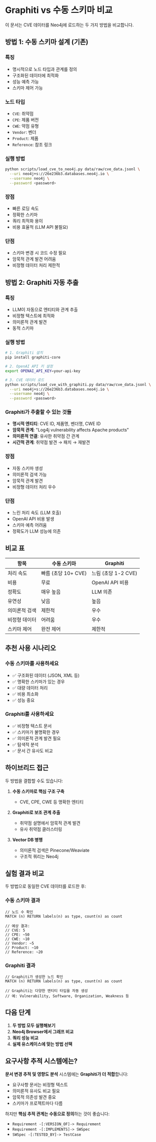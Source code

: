 # Graphiti vs 수동 스키마 비교

이 문서는 CVE 데이터를 Neo4j에 로드하는 두 가지 방법을 비교합니다.

## 방법 1: 수동 스키마 설계 (기존)

### 특징
- 명시적으로 노드 타입과 관계를 정의
- 구조화된 데이터에 최적화
- 성능 예측 가능
- 스키마 제어 가능

### 노드 타입
- `CVE`: 취약점
- `CPE`: 제품 버전
- `CWE`: 약점 유형
- `Vendor`: 벤더
- `Product`: 제품
- `Reference`: 참조 링크

### 실행 방법
```bash
python scripts/load_cve_to_neo4j.py data/raw/cve_data.jsonl \
  --uri neo4j+s://26e236b3.databases.neo4j.io \
  --username neo4j \
  --password <password>
```

### 장점
- 빠른 로딩 속도
- 정확한 스키마
- 쿼리 최적화 용이
- 비용 효율적 (LLM API 불필요)

### 단점
- 스키마 변경 시 코드 수정 필요
- 암묵적 관계 발견 어려움
- 비정형 데이터 처리 제한적

## 방법 2: Graphiti 자동 추출

### 특징
- LLM이 자동으로 엔티티와 관계 추출
- 비정형 텍스트에 최적화
- 의미론적 관계 발견
- 동적 스키마

### 실행 방법
```bash
# 1. Graphiti 설치
pip install graphiti-core

# 2. OpenAI API 키 설정
export OPENAI_API_KEY=your-api-key

# 3. CVE 데이터 로드
python scripts/load_cve_with_graphiti.py data/raw/cve_data.jsonl \
  --uri neo4j+s://26e236b3.databases.neo4j.io \
  --username neo4j \
  --password <password>
```

### Graphiti가 추출할 수 있는 것들
- **명시적 엔티티**: CVE ID, 제품명, 벤더명, CWE ID
- **암묵적 관계**: "Log4j vulnerability affects Apache products"
- **의미론적 연결**: 유사한 취약점 간 관계
- **시간적 관계**: 취약점 발견 → 패치 → 재발견

### 장점
- 자동 스키마 생성
- 의미론적 검색 가능
- 암묵적 관계 발견
- 비정형 데이터 처리 우수

### 단점
- 느린 처리 속도 (LLM 호출)
- OpenAI API 비용 발생
- 스키마 예측 어려움
- 정확도가 LLM 성능에 의존

## 비교 표

| 항목 | 수동 스키마 | Graphiti |
|------|------------|----------|
| 처리 속도 | 빠름 (초당 10+ CVE) | 느림 (초당 1-2 CVE) |
| 비용 | 무료 | OpenAI API 비용 |
| 정확도 | 매우 높음 | LLM 의존 |
| 유연성 | 낮음 | 높음 |
| 의미론적 검색 | 제한적 | 우수 |
| 비정형 데이터 | 어려움 | 우수 |
| 스키마 제어 | 완전 제어 | 제한적 |

## 추천 사용 시나리오

### 수동 스키마를 사용하세요
- ✅ 구조화된 데이터 (JSON, XML 등)
- ✅ 명확한 스키마가 있는 경우
- ✅ 대량 데이터 처리
- ✅ 비용 최소화
- ✅ 성능 중요

### Graphiti를 사용하세요
- ✅ 비정형 텍스트 문서
- ✅ 스키마가 불명확한 경우
- ✅ 의미론적 관계 발견 필요
- ✅ 탐색적 분석
- ✅ 문서 간 유사도 비교

## 하이브리드 접근

두 방법을 결합할 수도 있습니다:

1. **수동 스키마로 핵심 구조 구축**
   - CVE, CPE, CWE 등 명확한 엔티티

2. **Graphiti로 보조 관계 추출**
   - 취약점 설명에서 암묵적 관계 발견
   - 유사 취약점 클러스터링

3. **Vector DB 병행**
   - 의미론적 검색은 Pinecone/Weaviate
   - 구조적 쿼리는 Neo4j

## 실험 결과 비교

두 방법으로 동일한 CVE 데이터를 로드한 후:

### 수동 스키마 결과
```cypher
// 노드 수 확인
MATCH (n) RETURN labels(n) as type, count(n) as count

// 예상 결과:
// CVE: 5
// CPE: ~50
// CWE: ~10
// Vendor: ~5
// Product: ~10
// Reference: ~20
```

### Graphiti 결과
```cypher
// Graphiti가 생성한 노드 확인
MATCH (n) RETURN labels(n) as type, count(n) as count

// Graphiti는 다양한 엔티티 타입을 자동 생성
// 예: Vulnerability, Software, Organization, Weakness 등
```

## 다음 단계

1. **두 방법 모두 실행해보기**
2. **Neo4j Browser에서 그래프 비교**
3. **쿼리 성능 비교**
4. **실제 유스케이스에 맞는 방법 선택**

## 요구사항 추적 시스템에는?

**문서 변경 추적 및 영향도 분석** 시스템에는 **Graphiti가 더 적합**합니다:

- 요구사항 문서는 비정형 텍스트
- 의미론적 유사도 비교 필요
- 암묵적 의존성 발견 중요
- 스키마가 프로젝트마다 다름

하지만 **핵심 추적 관계는 수동으로 정의**하는 것이 좋습니다:
- `Requirement -[:VERSION_OF]-> Requirement`
- `Requirement -[:IMPLEMENTS]-> SWSpec`
- `SWSpec -[:TESTED_BY]-> TestCase`
